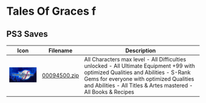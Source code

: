 # Tales Of Graces f

## PS3 Saves

| Icon | Filename | Description |
|------|----------|-------------|
| ![Tales Of Graces f](ICON0.PNG) | [00094500.zip](00094500.zip) | All Characters max level - All Difficulties unlocked - All Ultimate Equipment +99 with optimized Qualities and Abilities - S-Rank Gems for everyone with optimized Qualities and Abilities - All Titles & Artes mastered - All Books & Recipes |
